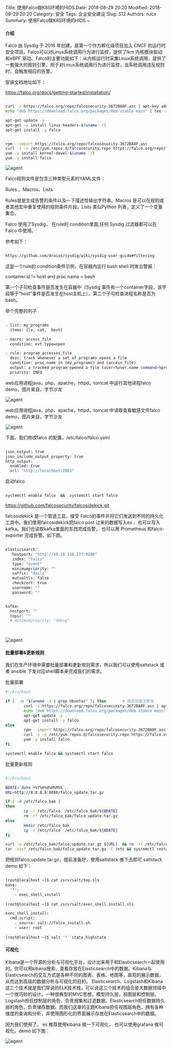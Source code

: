 Title: 使用Falco做K8S环境的HIDS
Date: 2018-08-29 20:20
Modified: 2018-08-29 20:20
Category: 安全
Tags: 企业安全建设
Slug: S12
Authors: nJcx
Summary: 使用Falco做K8S环境的HIDS ~


#### 介绍

Falco 由 Sysdig 于 2016 年创建，是第一个作为孵化级项目加入 CNCF 的运行时安全项目。Falco可以对Linux系统调用行为进行监控，提供了lkm 内核模块驱动和eBPF 驱动。Falco的主要功能如下：从内核运行时采集Linux系统调用，提供了一套强大的规则引擎，用于对Linux系统调用行为进行监控，当系统调用违反规则时，会触发相应的告警。

安装文档地址如下：

https://falco.org/docs/getting-started/installation/


```bash

curl -s https://falco.org/repo/falcosecurity-3672BA8F.asc | apt-key add -
echo "deb https://download.falco.org/packages/deb stable main" | tee -a /etc/apt/sources.list.d/falcosecurity.list

apt-get update -y
apt-get -y install linux-headers-$(uname -r)
apt-get install -y falco


```


```bash

rpm --import https://falco.org/repo/falcosecurity-3672BA8F.asc
curl -s -o /etc/yum.repos.d/falcosecurity.repo https://falco.org/repo/falcosecurity-rpm.repo
yum -y install kernel-devel-$(uname -r)
yum -y install falco

```




![agent](../images/imag1e.png)

Falco规则文件是包含三种类型元素的YAML文件：

Rules 、Macros、Lists

Rules就是生成告警的条件以及一下描述性输出字符串。Macros 是可以在规则或者其他宏中重复使用的规则条件片段。Lists 类似Python 列表，定义了一个变量集合。

Falco 使用了Sysdig， 在rule的 condition里面,任何 Sysdig 过滤器都可以在 Falco 中使用。

参考如下：

```bash

https://github.com/draios/sysdig/wiki/sysdig-user-guide#filtering

```

这是一个rule的 condition条件示例，在容器内运行 bash shell 时发出警报：

container.id != host and proc.name = bash

第一个子句检查事件是否发生在容器中（Sysdig 事件有一个container字段，该字段等于"host"事件是否发生在host主机上）。第二个子句检查进程名称是否为bash。



举个完整的列子


```bash

- list: my_programs
  items: [ls, cat,  bash]

- macro: access_file
  condition: evt.type=open

- rule: program_accesses_file
  desc: track whenever a set of programs opens a file
  condition: proc.name in (my_programs) and (access_file)
  output: a tracked program opened a file (user=%user.name command=%proc.cmdline file=%fd.name)
  priority: INFO

```


web应用进程java，php，apache，httpd，tomcat 中运行其他进程falco demo，图片来自，字节沙龙

![agent](../images/WeChat75bf2513db53caf1119297cd792517bc.png)


web应用进程java，php，apache，httpd，tomcat 中读取查看敏感文件falco demo，图片来自，字节沙龙

![agent](../images/WeChat4321cd4e842d96ac351039ceee990d69.png)



下面，我们修改falco 的配置，/etc/falco/falco.yaml 


```bash

json_output: true
json_include_output_property: true
http_output:
  enabled: true
  url: "http://localhost:2801"

```


启动falco


```bash

systemctl enable falco  &&  systemctl start falco


```



https://github.com/falcosecurity/falcosidekick.git


falcosidekick 是一个管道工具，接受 Falco的事件并将它们发送到不同的持久化工具中。我们使用falcosidekick把falco post 过来的数据写入es ，也可以写入kafka。我们也读取kafka里面的东西完成告警， 也可以用 Prometheus 和falco-exporter 完成告警。如下图。


```bash

elasticsearch:
   hostport: "http://10.10.116.177:9200" 
   index: "falco" 
   type: "event"
   minimumpriority: "" 
   suffix: "daily" 
   mutualtls: false 
   checkcert: true 
   username: "" 
   password: "" 


kafka:
  hostport: "" 
  topic: "" 
  # minimumpriority: "debug" 
  
  
```



![agent](../images/WechatIMG171123.jpeg)



####  批量部署&更新规则


我们在生产环境中需要批量部署和更新规则需求，所以我们可以使用saltstack 或者 ansible 下发对应shell脚本来完成我们的需求。


批量部署

```bash
#!/bin/bash

if [  -n "$(uname -a | grep Ubuntu)" ]; then       # 按实际情况修改
		curl -s https://falco.org/repo/falcosecurity-3672BA8F.asc | apt-key add -
		echo "deb https://download.falco.org/packages/deb stable main" | tee -a /etc/apt/sources.list.d/falcosecurity.list
		apt-get update -y
		apt-get install -y falco
else
		rpm --import https://falco.org/repo/falcosecurity-3672BA8F.asc
		curl -s -o /etc/yum.repos.d/falcosecurity.repo https://falco.org/repo/falcosecurity-rpm.repo
		yum -y install falco
fi  

systemctl enable falco && systemctl start falco

```


批量更新规则

```bash

#!/bin/bash

BDATE=`date +%Y%m%d%H%M%S`
URL=http://8.8.8.8:8888/falco_update.tar.gz

if [ -d /etc/falco_bak ]
then
        cp -r /etc/falco  /etc/falco_bak/${BDATE}
        rm -rf /etc/falco_bak/falco_update.tar.gz
else
        mkdir /etc/falco_bak 
        cp -r /etc/falco  /etc/falco_bak/${BDATE}
fi

curl -o /etc/falco_bak/falco_update.tar.gz ${URL}  && rm -rf /etc/falco 
tar -xzvf /etc/falco_bak/falco_update.tar.gz -C /etc && systemctl restart falco


```

把规则falco_update.tar.gz，提前准备好，使用saltstack 推下去即可.saltstack demo 如下：


```bash

[root@localhost ~]$ cat /srv/salt/top.sls   
base:
  '*':
    - exec_shell_install
 
[root@localhost ~]$ cat /srv/salt/exec_shell_install.sls   

exec_shell_install:                                      
  cmd.script:                                
    - source: salt://falco_install.sh                           
    - user: root                               
   
[root@localhost ~]$ salt '*' state.highstate  

```





####   可视化 

Kibana是一个开源的分析与可视化平台，设计出来用于和Elasticsearch一起使用的。你可以用kibana搜索、查看存放在Elasticsearch中的数据。Kibana与Elasticsearch的交互方式是各种不同的图表、表格、地图等，直观的展示数据，从而达到高级的数据分析与可视化的目的。
Elasticsearch、Logstash和Kibana这三个技术就是我们常说的ELK技术栈，可以说这三个技术的组合是大数据领域中一个很巧妙的设计。一种很典型的MVC思想，模型持久层，视图层和控制层。Logstash担任控制层的角色，负责搜集和过滤数据。Elasticsearch担任数据持久层的角色，负责储存数据。而我们这章的主题Kibana担任视图层角色，拥有各种维度的查询和分析，并使用图形化的界面展示存放在Elasticsearch中的数据。

因为我们使用了， es 推荐使用kibana 做一下可视化， 也可以使用grafana 做可视化。demo 如下图：

![agent](../images/kibana11.png)





